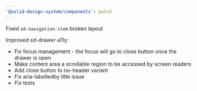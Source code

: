 ```yaml
---
'@solid-design-system/components': patch
---
```


Fixed `sd-navigation-item` broken layout

Improved sd-drawer a11y:
- Fix focus management - the focus will go to close button once the drawer is open
- Make content area a scrollable region to be accessed by screen readers
- Add close button to no-header variant
- Fix aria-labelledby title issue
- Fix tests